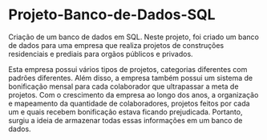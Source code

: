 # Projeto-Banco-de-Dados-SQL
Criação de um banco de dados em SQL. Neste projeto, foi criado um banco de dados para uma empresa que realiza projetos de construções residenciais e prediais para orgãos públicos e privados. 

Esta empresa possui vários tipos de projetos, categorias diferentes com padrões diferentes. Além disso, a empresa também possui um sistema de bonificação mensal para cada colaborador que ultrapassar a meta  de projetos. Com o crescimento da empresa ao longo dos anos, a organização e mapeamento da quantidade de colaboradores, projetos feitos por cada um e quais recebem bonificação estava ficando prejudicada. Portanto, surgiu a ideia de armazenar todas essas informações em um banco de dados.
